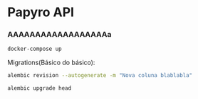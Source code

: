 # Papyro API

### AAAAAAAAAAAAAAAAAAa

```bash
docker-compose up
```

Migrations(Básico do básico):

```bash
alembic revision --autogenerate -m "Nova coluna blablabla"
```

```bash
alembic upgrade head
```

